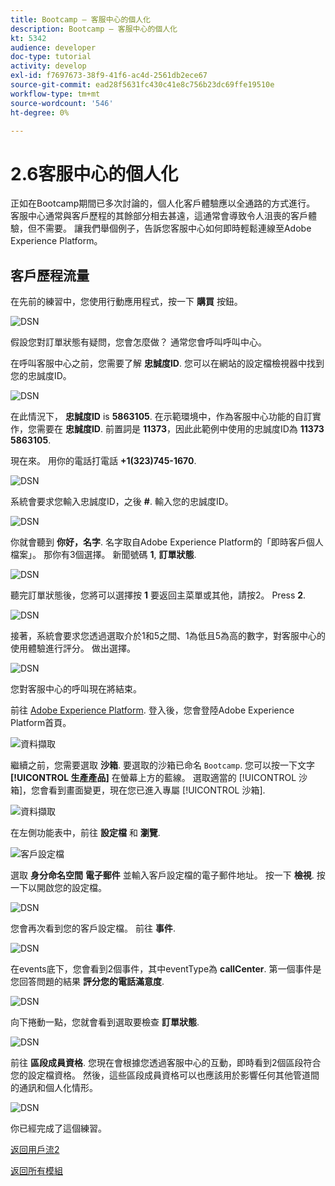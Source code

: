 ```yaml
---
title: Bootcamp — 客服中心的個人化
description: Bootcamp — 客服中心的個人化
kt: 5342
audience: developer
doc-type: tutorial
activity: develop
exl-id: f7697673-38f9-41f6-ac4d-2561db2ece67
source-git-commit: ead28f5631fc430c41e8c756b23dc69ffe19510e
workflow-type: tm+mt
source-wordcount: '546'
ht-degree: 0%

---
```


# 2.6客服中心的個人化

正如在Bootcamp期間已多次討論的，個人化客戶體驗應以全通路的方式進行。 客服中心通常與客戶歷程的其餘部分相去甚遠，這通常會導致令人沮喪的客戶體驗，但不需要。 讓我們舉個例子，告訴您客服中心如何即時輕鬆連線至Adobe Experience Platform。

## 客戶歷程流量

在先前的練習中，您使用行動應用程式，按一下 **購買** 按鈕。

![DSN](./images/app20.png)

假設您對訂單狀態有疑問，您會怎麼做？ 通常您會呼叫呼叫中心。

在呼叫客服中心之前，您需要了解 **忠誠度ID**. 您可以在網站的設定檔檢視器中找到您的忠誠度ID。

![DSN](./images/cc1.png)

在此情況下， **忠誠度ID** is **5863105**. 在示範環境中，作為客服中心功能的自訂實作，您需要在 **忠誠度ID**. 前置詞是 **11373**，因此此範例中使用的忠誠度ID為 **11373 5863105**.

現在來。 用你的電話打電話 **+1(323)745-1670**.

![DSN](./images/cc2.png)

系統會要求您輸入忠誠度ID，之後 **#**. 輸入您的忠誠度ID。

![DSN](./images/cc3.png)

你就會聽到 **你好，名字**. 名字取自Adobe Experience Platform的「即時客戶個人檔案」。 那你有3個選擇。 新聞號碼 **1**, **訂單狀態**.

![DSN](./images/cc4.png)

聽完訂單狀態後，您將可以選擇按 **1** 要返回主菜單或其他，請按2。 Press **2**.

![DSN](./images/cc5.png)

接著，系統會要求您透過選取介於1和5之間、1為低且5為高的數字，對客服中心的使用體驗進行評分。 做出選擇。

![DSN](./images/cc6.png)

您對客服中心的呼叫現在將結束。

前往 [Adobe Experience Platform](https://experience.adobe.com/platform). 登入後，您會登陸Adobe Experience Platform首頁。

![資料擷取](./images/home.png)

繼續之前，您需要選取 **沙箱**. 要選取的沙箱已命名 ``Bootcamp``. 您可以按一下文字 **[!UICONTROL 生產產品]** 在螢幕上方的藍線。 選取適當的 [!UICONTROL 沙箱]，您會看到畫面變更，現在您已進入專屬 [!UICONTROL 沙箱].

![資料擷取](./images/sb1.png)

在左側功能表中，前往 **設定檔** 和 **瀏覽**.

![客戶設定檔](./images/homemenu.png)

選取 **身分命名空間** **電子郵件** 並輸入客戶設定檔的電子郵件地址。 按一下 **檢視**. 按一下以開啟您的設定檔。

![DSN](./images/cc7.png)

您會再次看到您的客戶設定檔。 前往 **事件**.

![DSN](./images/cc8.png)

在events底下，您會看到2個事件，其中eventType為 **callCenter**. 第一個事件是您回答問題的結果 **評分您的電話滿意度**.

![DSN](./images/cc9.png)

向下捲動一點，您就會看到選取要檢查 **訂單狀態**.

![DSN](./images/cc10.png)

前往 **區段成員資格**. 您現在會根據您透過客服中心的互動，即時看到2個區段符合您的設定檔資格。 然後，這些區段成員資格可以也應該用於影響任何其他管道間的通訊和個人化情形。

![DSN](./images/cc11.png)

你已經完成了這個練習。

[返回用戶流2](./uc2.md)

[返回所有模組](../../overview.md)
